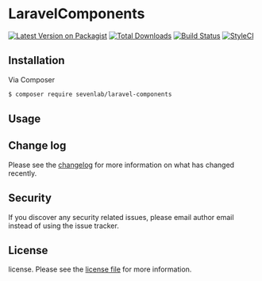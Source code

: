 # LaravelComponents

[![Latest Version on Packagist][ico-version]][link-packagist]
[![Total Downloads][ico-downloads]][link-downloads]
[![Build Status][ico-travis]][link-travis]
[![StyleCI][ico-styleci]][link-styleci]

## Installation

Via Composer

``` bash
$ composer require sevenlab/laravel-components
```

## Usage

## Change log

Please see the [changelog](changelog.md) for more information on what has changed recently.

## Security

If you discover any security related issues, please email author email instead of using the issue tracker.

## License

license. Please see the [license file](license.md) for more information.

[ico-version]: https://img.shields.io/packagist/v/sevenlab/laravel-components.svg?style=flat-square
[ico-downloads]: https://img.shields.io/packagist/dt/sevenlab/laravel-components.svg?style=flat-square
[ico-travis]: https://img.shields.io/travis/sevenlab/laravel-components/master.svg?style=flat-square
[ico-styleci]: https://styleci.io/repos/12345678/shield

[link-packagist]: https://packagist.org/packages/sevenlab/laravel-components
[link-downloads]: https://packagist.org/packages/sevenlab/laravel-components
[link-travis]: https://travis-ci.org/sevenlab/laravel-components
[link-styleci]: https://styleci.io/repos/12345678
[link-author]: https://github.com/sevenlab
[link-contributors]: ../../contributors
